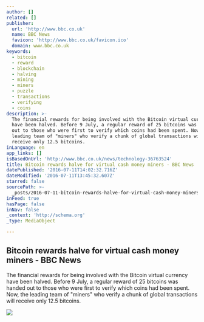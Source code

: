 ```yaml
---
author: []
related: []
publisher:
  url: 'http://www.bbc.co.uk'
  name: BBC News
  favicon: 'http://www.bbc.co.uk/favicon.ico'
  domain: www.bbc.co.uk
keywords:
  - bitcoin
  - reward
  - blockchain
  - halving
  - mining
  - miners
  - puzzle
  - transactions
  - verifying
  - coins
description: >-
  The financial rewards for being involved with the Bitcoin virtual currency
  have been halved. Before 9 July, a regular reward of 25 bitcoins was handed
  out to those who were first to verify which coins had been spent. Now, the
  leading team of "miners" who verify a chunk of global transactions will
  receive only 12.5 bitcoins.
inLanguage: en
app_links: []
isBasedOnUrl: 'http://www.bbc.co.uk/news/technology-36763524'
title: Bitcoin rewards halve for virtual cash money miners - BBC News
datePublished: '2016-07-11T14:02:32.716Z'
dateModified: '2016-07-11T13:45:32.607Z'
starred: false
sourcePath: >-
  _posts/2016-07-11-bitcoin-rewards-halve-for-virtual-cash-money-miners-bbc-ne.md
inFeed: true
hasPage: false
inNav: false
_context: 'http://schema.org'
_type: MediaObject

---
```

<article style=""><h1>Bitcoin rewards halve for virtual cash money miners - BBC News</h1><p>The financial rewards for being involved with the Bitcoin virtual currency have been halved. Before 9 July, a regular reward of 25 bitcoins was handed out to those who were first to verify which coins had been spent. Now, the leading team of "miners" who verify a chunk of global transactions will receive only 12.5 bitcoins.</p><img src="http://ichef.bbci.co.uk/news/1024/cpsprodpb/131FD/production/_89833387_reu_bitcoins.jpg" /></article>